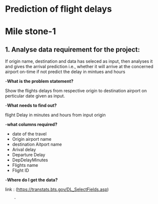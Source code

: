 # Prediction of flight delays

# **Mile stone-1**

## **1. Analyse data requirement for the project:**

 If origin name, destination and data has seleced as input, then analyses it and gives the arrival prediction
 i.e., whether it will arrive at the concerned airport on-time if not predict the delay in mintues and hours 


-**What is the problem statement?**

Show the flights delays from respective origin to destination airport on perticular date given as input.
        
-**What needs to find out?**

flight Delay in minutes and hours from input origin
        
-**what columns required?**

 - date of the travel
 - Origin airport name
 - destination Aitport name
 - Arival delay
 - Departure Delay
 - DepDelayMinutes         
 - Flights name
 - Flight ID
  
-**Where do I get the data?**
        
link : (https://transtats.bts.gov/DL_SelectFields.asp)
        
        - 
        
        
